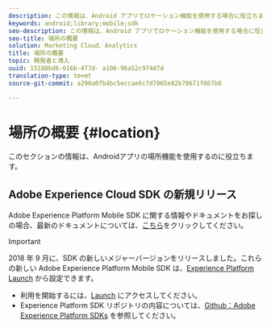 ```yaml
---
description: この情報は、Android アプリでロケーション機能を使用する場合に役立ちます。
keywords: android;library;mobile;sdk
seo-description: この情報は、Android アプリでロケーション機能を使用する場合に役立ちます。
seo-title: 場所の概要
solution: Marketing Cloud、Analytics
title: 場所の概要
topic: 開発者と導入
uuid: 15180bd6-616b-477d- a106-96a52c974d7d
translation-type: tm+mt
source-git-commit: a290a0fb4bc5eccae6c7d7065e82b70671f067b0

---
```



# 場所の概要 {#location}

このセクションの情報は、Androidアプリの場所機能を使用するのに役立ちます。

## Adobe Experience Cloud SDK の新規リリース

Adobe Experience Platform Mobile SDK に関する情報やドキュメントをお探しの場合、最新のドキュメントについては、[こちら](https://aep-sdks.gitbook.io/docs/)をクリックしてください。

>[!IMPORTANT]
>
>2018 年 9 月に、SDK の新しいメジャーバージョンをリリースしました。これらの新しい Adobe Experience Platform Mobile SDK は、[Experience Platform Launch](https://www.adobe.com/experience-platform/launch.html) から設定できます。

* 利用を開始するには、[Launch](https://launch.adobe.com/) にアクセスしてください。
* Experience Platform SDK リポジトリの内容については、[Github：Adobe Experience Platform SDKs](https://github.com/Adobe-Marketing-Cloud/acp-sdks) を参照してください。
